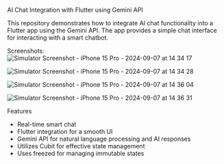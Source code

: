 AI Chat Integration with Flutter using Gemini API

This repository demonstrates how to integrate AI chat functionality into a Flutter app using the Gemini API. The app provides a simple chat interface for interacting with a smart chatbot.

Screenshots:
![Simulator Screenshot - iPhone 15 Pro - 2024-09-07 at 14 34 17](https://github.com/user-attachments/assets/a3e7015c-08c8-4033-8ed4-39813ca6f49f)

![Simulator Screenshot - iPhone 15 Pro - 2024-09-07 at 14 34 28](https://github.com/user-attachments/assets/9bf1e986-b101-4436-85bb-7e2c50cea855)

![Simulator Screenshot - iPhone 15 Pro - 2024-09-07 at 14 36 04](https://github.com/user-attachments/assets/a963c7c6-8862-40f6-9752-04dba8f828da)

![Simulator Screenshot - iPhone 15 Pro - 2024-09-07 at 14 36 31](https://github.com/user-attachments/assets/6e3c822d-e12a-42ab-bb19-0ff006898a46)

Features
- Real-time smart chat
- Flutter integration for a smooth UI
- Gemini API for natural language processing and AI responses
- Utilizes Cubit for effective state management
- Uses freezed for managing immutable states
